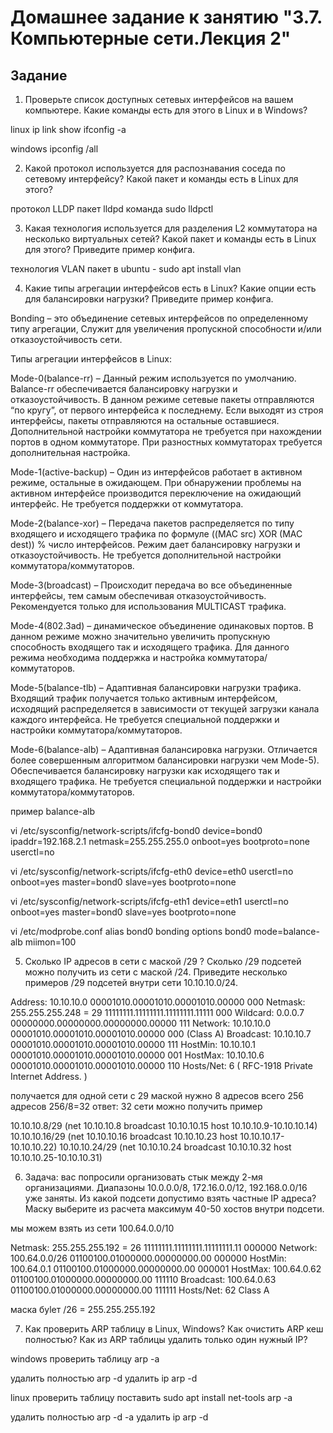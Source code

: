 # Домашнее задание к занятию "3.7. Компьютерные сети.Лекция 2"

## Задание

1. Проверьте список доступных сетевых интерфейсов на вашем компьютере. Какие команды есть для этого в Linux и в Windows?

linux 
ip link show
ifconfig -a

windows 
ipconfig /all

2. Какой протокол используется для распознавания соседа по сетевому интерфейсу? Какой пакет и команды есть в Linux для этого?

протокол LLDP
пакет lldpd
команда sudo lldpctl

3. Какая технология используется для разделения L2 коммутатора на несколько виртуальных сетей? Какой пакет и команды есть в Linux для этого? Приведите пример конфига.

технология VLAN
пакет в ubuntu - sudo apt install vlan


4. Какие типы агрегации интерфейсов есть в Linux? Какие опции есть для балансировки нагрузки? Приведите пример конфига.

Bonding – это объединение сетевых интерфейсов по определенному типу агрегации, Служит для увеличения пропускной способности и/или отказоустойчивость сети.

Типы агрегации интерфейсов в Linux:

Mode-0(balance-rr) – Данный режим используется по умолчанию. Balance-rr обеспечивается балансировку нагрузки и отказоустойчивость. В данном режиме сетевые пакеты отправляются “по кругу”, от первого интерфейса к последнему. Если выходят из строя интерфейсы, пакеты отправляются на остальные оставшиеся. Дополнительной настройки коммутатора не требуется при нахождении портов в одном коммутаторе. При разностных коммутаторах требуется дополнительная настройка.

Mode-1(active-backup) – Один из интерфейсов работает в активном режиме, остальные в ожидающем. При обнаружении проблемы на активном интерфейсе производится переключение на ожидающий интерфейс. Не требуется поддержки от коммутатора.

Mode-2(balance-xor) – Передача пакетов распределяется по типу входящего и исходящего трафика по формуле ((MAC src) XOR (MAC dest)) % число интерфейсов. Режим дает балансировку нагрузки и отказоустойчивость. Не требуется дополнительной настройки коммутатора/коммутаторов.

Mode-3(broadcast) – Происходит передача во все объединенные интерфейсы, тем самым обеспечивая отказоустойчивость. Рекомендуется только для использования MULTICAST трафика.

Mode-4(802.3ad) – динамическое объединение одинаковых портов. В данном режиме можно значительно увеличить пропускную способность входящего так и исходящего трафика. Для данного режима необходима поддержка и настройка коммутатора/коммутаторов.

Mode-5(balance-tlb) – Адаптивная балансировки нагрузки трафика. Входящий трафик получается только активным интерфейсом, исходящий распределяется в зависимости от текущей загрузки канала каждого интерфейса. Не требуется специальной поддержки и настройки коммутатора/коммутаторов.

Mode-6(balance-alb) – Адаптивная балансировка нагрузки. Отличается более совершенным алгоритмом балансировки нагрузки чем Mode-5). Обеспечивается балансировку нагрузки как исходящего так и входящего трафика. Не требуется специальной поддержки и настройки коммутатора/коммутаторов.

пример balance-alb

vi /etc/sysconfig/network-scripts/ifcfg-bond0
device=bond0
ipaddr=192.168.2.1
netmask=255.255.255.0
onboot=yes
bootproto=none
userctl=no

vi /etc/sysconfig/network-scripts/ifcfg-eth0
device=eth0
userctl=no
onboot=yes
master=bond0
slave=yes
bootproto=none

vi /etc/sysconfig/network-scripts/ifcfg-eth1
device=eth1
userctl=no
onboot=yes
master=bond0
slave=yes
bootproto=none

vi /etc/modprobe.conf
alias bond0 bonding
options bond0 mode=balance-alb miimon=100


5. Сколько IP адресов в сети с маской /29 ? Сколько /29 подсетей можно получить из сети с маской /24. Приведите несколько примеров /29 подсетей внутри сети 10.10.10.0/24.

Address:	10.10.10.0	00001010.00001010.00001010.00000   000
Netmask:	255.255.255.248 = 29	11111111.11111111.11111111.11111   000
Wildcard:	0.0.0.7	00000000.00000000.00000000.00000   111
Network:	10.10.10.0	00001010.00001010.00001010.00000   000	(Class A)
Broadcast:	10.10.10.7	00001010.00001010.00001010.00000   111
HostMin:	10.10.10.1	00001010.00001010.00001010.00000   001
HostMax:	10.10.10.6	00001010.00001010.00001010.00000   110
Hosts/Net:	6	( RFC-1918 Private Internet Address. )

получается для одной сети с 29 маской нужно 8 адресов
всего 256 адресов
256/8=32   ответ: 32 сети можно получить 
пример

10.10.10.8/29 (net 10.10.10.8 broadcast 10.10.10.15 host 10.10.10.9-10.10.10.14)
10.10.10.16/29 (net 10.10.10.16 broadcast 10.10.10.23 host 10.10.10.17-10.10.10.22)
10.10.10.24/29 (net 10.10.10.24 broadcast 10.10.10.32 host 10.10.10.25-10.10.10.31)

6. Задача: вас попросили организовать стык между 2-мя организациями. Диапазоны 10.0.0.0/8, 172.16.0.0/12, 192.168.0.0/16 уже заняты. Из какой подсети допустимо взять частные IP адреса? Маску выберите из расчета максимум 40-50 хостов внутри подсети.

мы можем взять из сети 100.64.0.0/10

Netmask:   255.255.255.192 = 26 11111111.11111111.11111111.11 000000
Network:   100.64.0.0/26        01100100.01000000.00000000.00 000000
HostMin:   100.64.0.1           01100100.01000000.00000000.00 000001
HostMax:   100.64.0.62          01100100.01000000.00000000.00 111110
Broadcast: 100.64.0.63          01100100.01000000.00000000.00 111111
Hosts/Net: 62                    Class A

маска буlет /26 = 255.255.255.192

7. Как проверить ARP таблицу в Linux, Windows? Как очистить ARP кеш полностью? Как из ARP таблицы удалить только один нужный IP?

windows 
проверить таблицу arp -a

удалить полностью arp -d
удалить ip arp -d <host>

linux
проверить таблицу
поставить sudo apt install net-tools
arp -a

удалить полностью arp -d -a
удалить ip arp -d <host>
